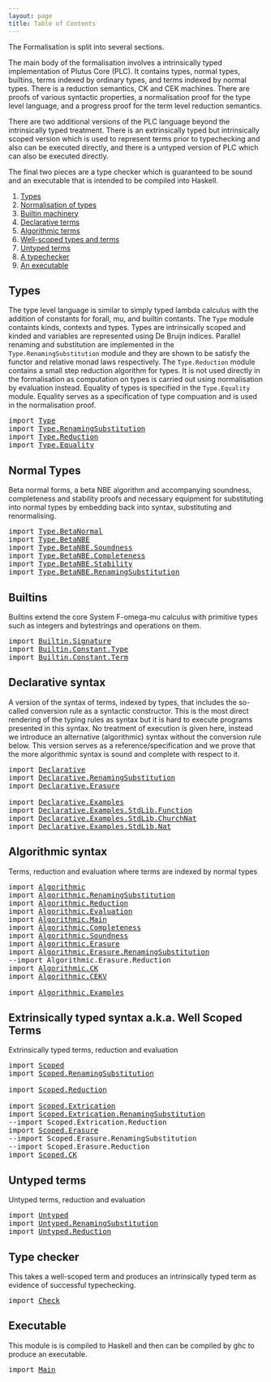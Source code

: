 ```yaml
---
layout: page
title: Table of Contents
---
```


The Formalisation is split into several sections.

The main body of the formalisation involves a intrinsically typed
implementation of Plutus Core (PLC). It contains types, normal types,
builtins, terms indexed by ordinary types, and terms indexed by normal
types. There is a reduction semantics, CK and CEK machines. There are
proofs of various syntactic properties, a normalisation proof for the
type level language, and a progress proof for the term level
reduction semantics.

There are two additional versions of the PLC language beyond the
intrinsically typed treatment. There is an extrinsically typed but
intrinsically scoped version which is used to represent terms prior
to typechecking and also can be executed directly, and there is a
untyped version of PLC which can also be executed directly.

The final two pieces are a type checker which is guaranteed to be
sound and an executable that is intended to be compiled into Haskell.

1. [Types](#types)
2. [Normalisation of types](#normal-types)
3. [Builtin machinery](#builtins)
4. [Declarative terms](#declarative-syntax)
5. [Algorithmic terms](#algorithmic-syntax)
6. [Well-scoped types and terms](#extrinsically-typed-syntax-aka-well-scoped-terms)
7. [Untyped terms](#untyped-terms)
8. [A typechecker](#type-checker)
9. [An executable](#executable)


## Types

The type level language is similar to simply typed lambda calculus
with the addition of constants for forall, mu, and builtin
contants. The `Type` module containts kinds, contexts and types. Types
are intrinsically scoped and kinded and variables are represented
using De Bruijn indices. Parallel renaming and substitution are
implemented in the `Type.RenamingSubstitution` module and they are
shown to be satisfy the functor and relative monad laws
respectively. The `Type.Reduction` module contains a small step
reduction algorithm for types. It is not used directly in the
formalisation as computation on types is carried out using
normalisation by evaluation instead. Equality of types is specified in
the `Type.Equality` module. Equality serves as a specification of
type compuation and is used in the normalisation proof.

<pre class="Agda"><a id="2207" class="Keyword">import</a> <a id="2214" href="Type.html" class="Module">Type</a>
<a id="2219" class="Keyword">import</a> <a id="2226" href="Type.RenamingSubstitution.html" class="Module">Type.RenamingSubstitution</a>
<a id="2252" class="Keyword">import</a> <a id="2259" href="Type.Reduction.html" class="Module">Type.Reduction</a>
<a id="2274" class="Keyword">import</a> <a id="2281" href="Type.Equality.html" class="Module">Type.Equality</a>
</pre>
## Normal Types

Beta normal forms, a beta NBE algorithm and accompanying soundness,
completeness and stability proofs and necessary equipment for
substituting into normal types by embedding back into syntax,
substituting and renormalising.

<pre class="Agda"><a id="2546" class="Keyword">import</a> <a id="2553" href="Type.BetaNormal.html" class="Module">Type.BetaNormal</a>
<a id="2569" class="Keyword">import</a> <a id="2576" href="Type.BetaNBE.html" class="Module">Type.BetaNBE</a>
<a id="2589" class="Keyword">import</a> <a id="2596" href="Type.BetaNBE.Soundness.html" class="Module">Type.BetaNBE.Soundness</a>
<a id="2619" class="Keyword">import</a> <a id="2626" href="Type.BetaNBE.Completeness.html" class="Module">Type.BetaNBE.Completeness</a>
<a id="2652" class="Keyword">import</a> <a id="2659" href="Type.BetaNBE.Stability.html" class="Module">Type.BetaNBE.Stability</a>
<a id="2682" class="Keyword">import</a> <a id="2689" href="Type.BetaNBE.RenamingSubstitution.html" class="Module">Type.BetaNBE.RenamingSubstitution</a>
</pre>


## Builtins

Builtins extend the core System F-omega-mu calculus with primitive
types such as integers and bytestrings and operations on them.

<pre class="Agda"><a id="2878" class="Keyword">import</a> <a id="2885" href="Builtin.Signature.html" class="Module">Builtin.Signature</a>
<a id="2903" class="Keyword">import</a> <a id="2910" href="Builtin.Constant.Type.html" class="Module">Builtin.Constant.Type</a>
<a id="2932" class="Keyword">import</a> <a id="2939" href="Builtin.Constant.Term.html" class="Module">Builtin.Constant.Term</a>
</pre>
## Declarative syntax

A version of the syntax of terms, indexed by types, that includes the
so-called conversion rule as a syntactic constructor. This is the most
direct rendering of the typing rules as syntax but it is hard to
execute programs presented in this syntax. No treatment of execution
is given here, instead we introduce an alternative (algorithmic)
syntax without the conversion rule below. This version serves as a
reference/specification and we prove that the more algorithmic syntax
is sound and complete with respect to it.

<pre class="Agda"><a id="3513" class="Keyword">import</a> <a id="3520" href="Declarative.html" class="Module">Declarative</a>
<a id="3532" class="Keyword">import</a> <a id="3539" href="Declarative.RenamingSubstitution.html" class="Module">Declarative.RenamingSubstitution</a>
<a id="3572" class="Keyword">import</a> <a id="3579" href="Declarative.Erasure.html" class="Module">Declarative.Erasure</a>

<a id="3600" class="Keyword">import</a> <a id="3607" href="Declarative.Examples.html" class="Module">Declarative.Examples</a>
<a id="3628" class="Keyword">import</a> <a id="3635" href="Declarative.Examples.StdLib.Function.html" class="Module">Declarative.Examples.StdLib.Function</a>
<a id="3672" class="Keyword">import</a> <a id="3679" href="Declarative.Examples.StdLib.ChurchNat.html" class="Module">Declarative.Examples.StdLib.ChurchNat</a>
<a id="3717" class="Keyword">import</a> <a id="3724" href="Declarative.Examples.StdLib.Nat.html" class="Module">Declarative.Examples.StdLib.Nat</a>
</pre>
## Algorithmic syntax

Terms, reduction and evaluation where terms are indexed by normal
types

<pre class="Agda"><a id="3861" class="Keyword">import</a> <a id="3868" href="Algorithmic.html" class="Module">Algorithmic</a>
<a id="3880" class="Keyword">import</a> <a id="3887" href="Algorithmic.RenamingSubstitution.html" class="Module">Algorithmic.RenamingSubstitution</a>
<a id="3920" class="Keyword">import</a> <a id="3927" href="Algorithmic.Reduction.html" class="Module">Algorithmic.Reduction</a>
<a id="3949" class="Keyword">import</a> <a id="3956" href="Algorithmic.Evaluation.html" class="Module">Algorithmic.Evaluation</a>
<a id="3979" class="Keyword">import</a> <a id="3986" href="Algorithmic.Main.html" class="Module">Algorithmic.Main</a>
<a id="4003" class="Keyword">import</a> <a id="4010" href="Algorithmic.Completeness.html" class="Module">Algorithmic.Completeness</a>
<a id="4035" class="Keyword">import</a> <a id="4042" href="Algorithmic.Soundness.html" class="Module">Algorithmic.Soundness</a>
<a id="4064" class="Keyword">import</a> <a id="4071" href="Algorithmic.Erasure.html" class="Module">Algorithmic.Erasure</a>
<a id="4091" class="Keyword">import</a> <a id="4098" href="Algorithmic.Erasure.RenamingSubstitution.html" class="Module">Algorithmic.Erasure.RenamingSubstitution</a>
<a id="4139" class="Comment">--import Algorithmic.Erasure.Reduction</a>
<a id="4178" class="Keyword">import</a> <a id="4185" href="Algorithmic.CK.html" class="Module">Algorithmic.CK</a>
<a id="4200" class="Keyword">import</a> <a id="4207" href="Algorithmic.CEKV.html" class="Module">Algorithmic.CEKV</a>

<a id="4225" class="Keyword">import</a> <a id="4232" href="Algorithmic.Examples.html" class="Module">Algorithmic.Examples</a>
</pre>
## Extrinsically typed syntax a.k.a. Well Scoped Terms

Extrinsically typed terms, reduction and evaluation

<pre class="Agda"><a id="4371" class="Keyword">import</a> <a id="4378" href="Scoped.html" class="Module">Scoped</a>
<a id="4385" class="Keyword">import</a> <a id="4392" href="Scoped.RenamingSubstitution.html" class="Module">Scoped.RenamingSubstitution</a>

<a id="4421" class="Keyword">import</a> <a id="4428" href="Scoped.Reduction.html" class="Module">Scoped.Reduction</a>

<a id="4446" class="Keyword">import</a> <a id="4453" href="Scoped.Extrication.html" class="Module">Scoped.Extrication</a>
<a id="4472" class="Keyword">import</a> <a id="4479" href="Scoped.Extrication.RenamingSubstitution.html" class="Module">Scoped.Extrication.RenamingSubstitution</a>
<a id="4519" class="Comment">--import Scoped.Extrication.Reduction</a>
<a id="4557" class="Keyword">import</a> <a id="4564" href="Scoped.Erasure.html" class="Module">Scoped.Erasure</a>
<a id="4579" class="Comment">--import Scoped.Erasure.RenamingSubstitution</a>
<a id="4624" class="Comment">--import Scoped.Erasure.Reduction</a>
<a id="4658" class="Keyword">import</a> <a id="4665" href="Scoped.CK.html" class="Module">Scoped.CK</a>
</pre>
## Untyped terms

Untyped terms, reduction and evaluation

<pre class="Agda"><a id="4743" class="Keyword">import</a> <a id="4750" href="Untyped.html" class="Module">Untyped</a>
<a id="4758" class="Keyword">import</a> <a id="4765" href="Untyped.RenamingSubstitution.html" class="Module">Untyped.RenamingSubstitution</a>
<a id="4794" class="Keyword">import</a> <a id="4801" href="Untyped.Reduction.html" class="Module">Untyped.Reduction</a>
</pre>
## Type checker

This takes a well-scoped term and produces an intrinsically typed term
as evidence of successful typechecking.

<pre class="Agda"><a id="4957" class="Keyword">import</a> <a id="4964" href="Check.html" class="Module">Check</a>
</pre>
## Executable

This module is is compiled to Haskell and then can be compiled by ghc
to produce an executable.

<pre class="Agda"><a id="5091" class="Keyword">import</a> <a id="5098" href="Main.html" class="Module">Main</a>
</pre>
